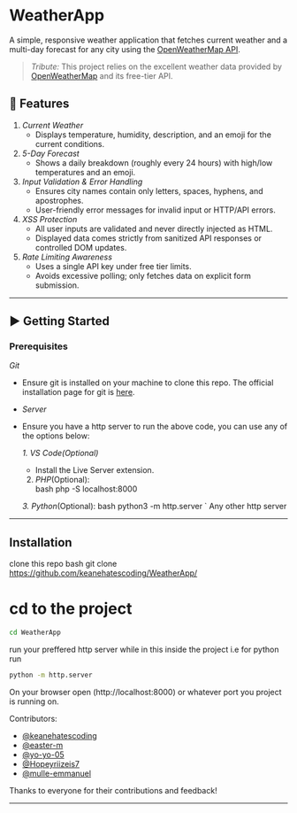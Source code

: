 # WeatherApp

A simple, responsive weather application that fetches current weather and a multi-day forecast for any city using the [OpenWeatherMap API](https://openweathermap.com/).  

> *Tribute:* This project relies on the excellent weather data provided by [OpenWeatherMap](https://openweathermap.com/) and its free-tier API.


## 🔧 Features

1. *Current Weather*  
   - Displays temperature, humidity, description, and an emoji for the current conditions.  
2. *5-Day Forecast*  
   - Shows a daily breakdown (roughly every 24 hours) with high/low temperatures and an emoji.  
3. *Input Validation & Error Handling*  
   - Ensures city names contain only letters, spaces, hyphens, and apostrophes.  
   - User-friendly error messages for invalid input or HTTP/API errors.  
4. *XSS Protection*  
   - All user inputs are validated and never directly injected as HTML.  
   - Displayed data comes strictly from sanitized API responses or controlled DOM updates.  
5. *Rate Limiting Awareness*  
   - Uses a single API key under free tier limits.  
   - Avoids excessive polling; only fetches data on explicit form submission.

---

## ▶ Getting Started

### Prerequisites

  *Git*
- Ensure git is installed on your machine to clone this repo. The official installation page for git is [here](https://git-scm.com/downloads).
- *Server*
- Ensure you have a http server to run the above code, you can use any of the options below:

  *1. VS Code(Optional)*  
  - Install the Live Server extension.

  2. *PHP*(Optional):  
  bash
  php -S localhost:8000
  
  *3. Python*(Optional):
  bash
  python3 -m http.server
  `
  Any other http server
---
## Installation
clone this repo
bash
git clone https://github.com/keanehatescoding/WeatherApp/
# cd to the project
```bash
cd WeatherApp
```
run your preffered http server while in this inside the project i.e for python run
```bash
python -m http.server
```

On your browser open (http://localhost:8000) or whatever port you project is running on.


Contributors:  
- [@keanehatescoding](https://github.com/keanehatescoding)  
- [@easter-m](https://github.com/easter-m)  
- [@yo-yo-05](https://github.com/yo-yo-05)  
- [@Hopeyriizeis7](https://github.com/Hopeyriizeis7)  
- [@mulle-emmanuel](https://github.com/mulle-emmanuel)  

Thanks to everyone for their contributions and feedback!

---
